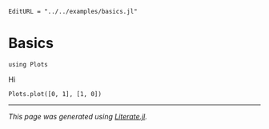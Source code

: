```@meta
EditURL = "../../examples/basics.jl"
```

# Basics

````@example basics
using Plots
````

Hi

````@example basics
Plots.plot([0, 1], [1, 0])
````

---

*This page was generated using [Literate.jl](https://github.com/fredrikekre/Literate.jl).*


